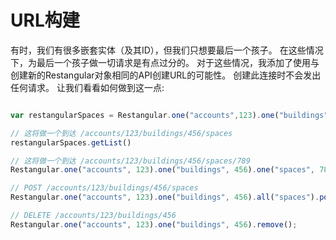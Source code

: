 # URL构建

有时，我们有很多嵌套实体（及其ID），但我们只想要最后一个孩子。
在这些情况下，为最后一个孩子做一切请求是有点过分的。
对于这些情况，我添加了使用与创建新的Restangular对象相同的API创建URL的可能性。
创建此连接时不会发出任何请求。
让我们看看如何做到这一点:

````javascript

var restangularSpaces = Restangular.one("accounts",123).one("buildings", 456).all("spaces");

// 这将做一个到达 /accounts/123/buildings/456/spaces
restangularSpaces.getList()

// 这将做一个到达 /accounts/123/buildings/456/spaces/789
Restangular.one("accounts", 123).one("buildings", 456).one("spaces", 789).get()

// POST /accounts/123/buildings/456/spaces
Restangular.one("accounts", 123).one("buildings", 456).all("spaces").post({name: "New Space"});

// DELETE /accounts/123/buildings/456
Restangular.one("accounts", 123).one("buildings", 456).remove();
````
